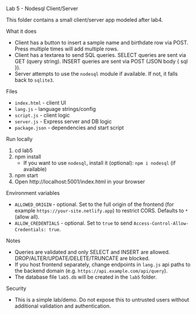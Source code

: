 Lab 5 - Nodesql Client/Server

This folder contains a small client/server app modeled after lab4.

What it does
- Client has a button to insert a sample name and birthdate row via POST. Press multiple times will add multiple rows.
- Client has a textarea to send SQL queries. SELECT queries are sent via GET (query string). INSERT queries are sent via POST (JSON body { sql }).
- Server attempts to use the `nodesql` module if available. If not, it falls back to `sqlite3`.

Files
- `index.html` - client UI
- `lang.js` - language strings/config
- `script.js` - client logic
- `server.js` - Express server and DB logic
- `package.json` - dependencies and start script

Run locally
1. cd lab5
2. npm install
   - If you want to use `nodesql`, install it (optional): `npm i nodesql` (if available)
3. npm start
4. Open http://localhost:5001/index.html in your browser

Environment variables
- `ALLOWED_ORIGIN` - optional. Set to the full origin of the frontend (for example `https://your-site.netlify.app`) to restrict CORS. Defaults to `*` (allow all).
- `ALLOW_CREDENTIALS` - optional. Set to `true` to send `Access-Control-Allow-Credentials: true`.

Notes
- Queries are validated and only SELECT and INSERT are allowed. DROP/ALTER/UPDATE/DELETE/TRUNCATE are blocked.
- If you host frontend separately, change endpoints in `lang.js` api paths to the backend domain (e.g. `https://api.example.com/api/query`).
- The database file `lab5.db` will be created in the `lab5` folder.

Security
- This is a simple lab/demo. Do not expose this to untrusted users without additional validation and authentication.
